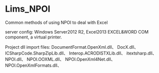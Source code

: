 # Lims_NPOI
Common methods of using NPOI to deal with Excel

server config:
Windows Server2012 R2,
Excel2013
EXCEL&WORD COM component,
a virtual printer.

Project dll import files:
DocumentFormat.OpenXml.dll、
DocX.dll、
ICSharpCode.SharpZipLib.dll、
Interop.ACRODISTXLib.dll、
itextsharp.dll、
NPOI.dll、
NPOI.OOXML.dll、
NPOI.OpenXml4Net.dll、
NPOI.OpenXmlFormats.dll、
